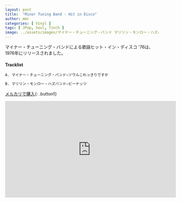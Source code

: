 ```yaml
---
layout: post
title:  "Minor Tuning Band - Hit in Disco"
author: mmr
categories: [ Vinyl ]
tags: [ JPop, Soul, 7inch ]
image: ../assets/images/マイナー・チューニング・バンド マリリン・モンロー・ハズバンド – 歌謡ヒット・イン・ディスコ '76 ソウルこれっきりですか ピーナッツ.jpg
---
```


マイナー・チューニング・バンドによる歌謡ヒット・イン・ディスコ '76は、1976年にリリースされました。

#### Tracklist
```md
A. マイナー・チューニング・バンド–ソウルこれっきりですか

B. マリリン・モンロー・ハズバンド–ピーナッツ
```

[メルカリで購入](https://jp.mercari.com/item/m64994772893?afid=6142608987){: .button1}

<iframe width="560" height="315" src="https://www.youtube.com/embed/-EyXdh_WZ9Y?si=UwO_3_2xlvLQ0a6U" title="YouTube video player" frameborder="0" allow="accelerometer; autoplay; clipboard-write; encrypted-media; gyroscope; picture-in-picture; web-share" referrerpolicy="strict-origin-when-cross-origin" allowfullscreen></iframe>